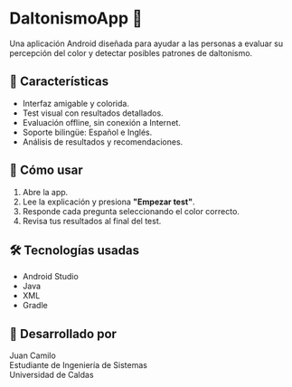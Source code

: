# DaltonismoApp 🎨

Una aplicación Android diseñada para ayudar a las personas a evaluar su percepción del color y detectar posibles patrones de daltonismo.

## 📱 Características

- Interfaz amigable y colorida.
- Test visual con resultados detallados.
- Evaluación offline, sin conexión a Internet.
- Soporte bilingüe: Español e Inglés.
- Análisis de resultados y recomendaciones.

## 🚀 Cómo usar

1. Abre la app.
2. Lee la explicación y presiona **"Empezar test"**.
3. Responde cada pregunta seleccionando el color correcto.
4. Revisa tus resultados al final del test.

## 🛠️ Tecnologías usadas

- Android Studio
- Java
- XML
- Gradle

## 👤 Desarrollado por

Juan Camilo  
Estudiante de Ingeniería de Sistemas  
Universidad de Caldas  
